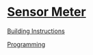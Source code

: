 # [Sensor Meter](http://nxtprograms.com/sensor_meter)

[Building Instructions](http://nxtprograms.com/sensor_meter/steps.html)

[Programming](http://nxtprograms.com/sensor_meter/steps.html#Program)
